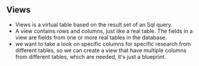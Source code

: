 ## Views
- Views is a virtual table based on the result set of an Sql query.
- A view contains rows and columns, just like a real table. The fields in a view are fields from one or more real tables in the database.
- we want to take a look on specific columns for specific research from different tables, so we can create a view that have multiple columns from different tables, which are needed, it's just a blueprint.